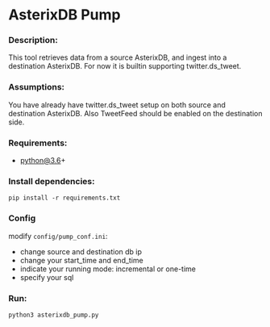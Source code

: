 # AsterixDB Pump

### Description:
This tool retrieves data from a source AsterixDB, and ingest into a destination AsterixDB.
For now it is builtin supporting twitter.ds_tweet. 

### Assumptions:
You have already have twitter.ds_tweet setup on both source and destination AsterixDB. Also TweetFeed should be enabled on the destination side.

### Requirements:
 - python@3.6+

### Install dependencies:
`pip install -r requirements.txt`


### Config
modify `config/pump_conf.ini`:
- change source and destination db ip
- change your start_time and end_time
- indicate your running mode: incremental or one-time
- specify your sql

### Run:
`python3 asterixdb_pump.py`
